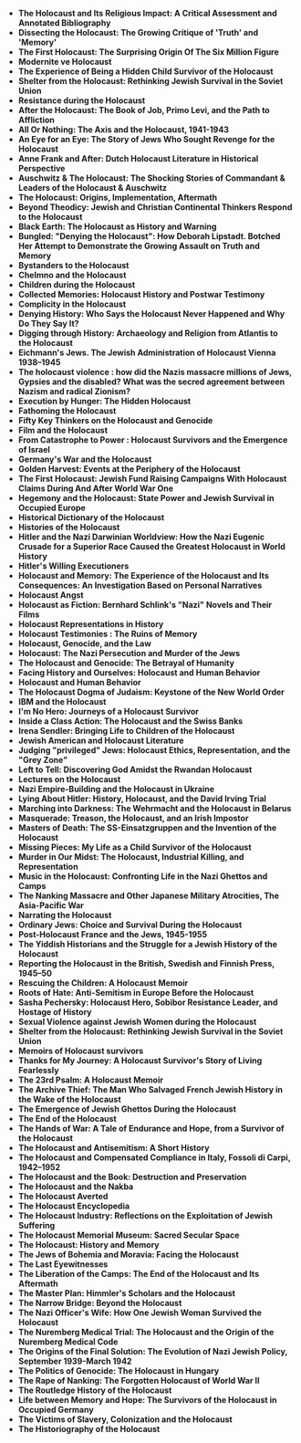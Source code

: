 
<ul>
 <li><b><a target="_blank" href="https://github.com/manjunath5496/Agriculture-Books/blob/master/agr(1).pdf" style="text-decoration:none;">The Holocaust and Its Religious Impact: A Critical Assessment and Annotated Bibliography</a></b></li>
 <li><b><a target="_blank" href="https://github.com/manjunath5496/Agriculture-Books/blob/master/agr(2).pdf" style="text-decoration:none;">Dissecting the Holocaust: The Growing Critique of 'Truth' and 'Memory'  </a></b></li>
                                <li><b><a target="_blank" href="https://github.com/manjunath5496/Agriculture-Books/blob/master/agr(3).pdf" style="text-decoration:none;">The First Holocaust: The Surprising Origin Of The Six Million Figure </a></b></li>
 <li><b><a target="_blank" href="https://github.com/manjunath5496/Agriculture-Books/blob/master/agr(4).pdf" style="text-decoration:none;">Modernite ve Holocaust</a></b></li>                              
<li><b><a target="_blank" href="https://github.com/manjunath5496/Agriculture-Books/blob/master/agr(5).pdf" style="text-decoration:none;">The Experience of Being a Hidden Child Survivor of the Holocaust</a></b></li>
<li><b><a target="_blank" href="https://github.com/manjunath5496/Agriculture-Books/blob/master/agr(6).pdf" style="text-decoration:none;">Shelter from the Holocaust: Rethinking Jewish Survival in the Soviet Union</a></b></li>
                                <li><b><a target="_blank" href="https://github.com/manjunath5496/Agriculture-Books/blob/master/agr(7).pdf" style="text-decoration:none;">Resistance during the Holocaust </a></b></li>
                                <li><b><a target="_blank" href="https://github.com/manjunath5496/Agriculture-Books/blob/master/agr(8).pdf" style="text-decoration:none;">After the Holocaust: The Book of Job, Primo Levi, and the Path to Affliction</a></b></li>      
 
 <li><b><a target="_blank" href="https://github.com/manjunath5496/Agriculture-Books/blob/master/agr(9).pdf" style="text-decoration:none;">All Or Nothing: The Axis and the Holocaust, 1941-1943</a></b></li>                             
<li><b><a target="_blank" href="https://github.com/manjunath5496/Agriculture-Books/blob/master/agr(10).pdf" style="text-decoration:none;">An Eye for an Eye: The Story of Jews Who Sought Revenge for the Holocaust</a></b></li>                                
<li><b><a target="_blank" href="https://github.com/manjunath5496/Agriculture-Books/blob/master/agr(11).pdf" style="text-decoration:none;">Anne Frank and After: Dutch Holocaust Literature in Historical Perspective</a></b></li>
                                <li><b><a target="_blank" href="https://github.com/manjunath5496/Agriculture-Books/blob/master/agr(12).pdf" style="text-decoration:none;">Auschwitz & The Holocaust: The Shocking Stories of Commandant & Leaders of the Holocaust & Auschwitz</a></b></li>
        <li><b><a target="_blank" href="https://github.com/manjunath5496/Agriculture-Books/blob/master/agr(13).pdf" style="text-decoration:none;">The Holocaust: Origins, Implementation, Aftermath</a></b></li>
                                
 <li><b><a target="_blank" href="https://github.com/manjunath5496/Agriculture-Books/blob/master/agr(14).pdf" style="text-decoration:none;">Beyond Theodicy: Jewish and Christian Continental Thinkers Respond to the Holocaust  </a></b></li>                              
<li><b><a target="_blank" href="https://github.com/manjunath5496/Agriculture-Books/blob/master/agr(15).pdf" style="text-decoration:none;">Black Earth: The Holocaust as History and Warning </a></b></li>
<li><b><a target="_blank" href="https://github.com/manjunath5496/Agriculture-Books/blob/master/agr(16).pdf" style="text-decoration:none;">Bungled: "Denying the Holocaust": How Deborah Lipstadt. Botched Her Attempt to Demonstrate the Growing Assault on Truth and Memory</a></b></li>
                              
<li><b><a target="_blank" href="https://github.com/manjunath5496/Agriculture-Books/blob/master/agr(17).pdf" style="text-decoration:none;">Bystanders to the Holocaust</a></b></li>

 <li><b><a target="_blank" href="https://github.com/manjunath5496/Agriculture-Books/blob/master/agr(18).pdf" style="text-decoration:none;">Chelmno and the Holocaust</a></b></li>
 <li><b><a target="_blank" href="https://github.com/manjunath5496/Agriculture-Books/blob/master/agr(19).pdf" style="text-decoration:none;">Children during the Holocaust  </a></b></li>
                                <li><b><a target="_blank" href="https://github.com/manjunath5496/Agriculture-Books/blob/master/agr(20).pdf" style="text-decoration:none;">Collected Memories: Holocaust History and Postwar Testimony </a></b></li>
 <li><b><a target="_blank" href="https://github.com/manjunath5496/Agriculture-Books/blob/master/agr(21).pdf" style="text-decoration:none;">Complicity in the Holocaust </a></b></li>                              
<li><b><a target="_blank" href="https://github.com/manjunath5496/Agriculture-Books/blob/master/agr(22).pdf" style="text-decoration:none;">Denying History: Who Says the Holocaust Never Happened and Why Do They Say It? </a></b></li>
<li><b><a target="_blank" href="https://github.com/manjunath5496/Agriculture-Books/blob/master/agr(23).pdf" style="text-decoration:none;">Digging through History: Archaeology and Religion from Atlantis to the Holocaust</a></b></li>
                                                             
  <li><b><a target="_blank" href="https://github.com/manjunath5496/Agriculture-Books/blob/master/agr(25).pdf" style="text-decoration:none;">Eichmann's Jews. The Jewish Administration of Holocaust Vienna 1938–1945</a></b></li>
 <li><b><a target="_blank" href="https://github.com/manjunath5496/Agriculture-Books/blob/master/agr(26).pdf" style="text-decoration:none;">The holocaust violence : how did the Nazis massacre millions of Jews, Gypsies and the disabled? What was the secred agreement between Nazism and radical Zionism? </a></b></li>
                                <li><b><a target="_blank" href="https://github.com/manjunath5496/Agriculture-Books/blob/master/agr(27).pdf" style="text-decoration:none;">Execution by Hunger: The Hidden Holocaust </a></b></li>
 <li><b><a target="_blank" href="https://github.com/manjunath5496/Agriculture-Books/blob/master/agr(28).pdf" style="text-decoration:none;">Fathoming the Holocaust</a></b></li>                              
<li><b><a target="_blank" href="https://github.com/manjunath5496/Agriculture-Books/blob/master/agr(29).pdf" style="text-decoration:none;">Fifty Key Thinkers on the Holocaust and Genocide</a></b></li>
<li><b><a target="_blank" href="https://github.com/manjunath5496/Agriculture-Books/blob/master/agr(30).pdf" style="text-decoration:none;">Film and the Holocaust</a></b></li>
                                <li><b><a target="_blank" href="https://github.com/manjunath5496/Agriculture-Books/blob/master/agr(31).pdf" style="text-decoration:none;">From Catastrophe to Power : Holocaust Survivors and the Emergence of Israel</a></b></li>
                                <li><b><a target="_blank" href="https://github.com/manjunath5496/Agriculture-Books/blob/master/agr(32).pdf" style="text-decoration:none;">Germany's War and the Holocaust</a></b></li>      
 
 <li><b><a target="_blank" href="https://github.com/manjunath5496/Agriculture-Books/blob/master/agr(33).pdf" style="text-decoration:none;">Golden Harvest: Events at the Periphery of the Holocaust</a></b></li> 
 
 
 
 
<li><b><a target="_blank" href="https://github.com/manjunath5496/Agriculture-Books/blob/master/agr(34).pdf" style="text-decoration:none;">The First Holocaust: Jewish Fund Raising Campaigns With Holocaust Claims During And After World War One</a></b></li>                                
<li><b><a target="_blank" href="https://github.com/manjunath5496/Agriculture-Books/blob/master/agr(35).pdf" style="text-decoration:none;">Hegemony and the Holocaust: State Power and Jewish Survival in Occupied Europe</a></b></li>
                                <li><b><a target="_blank" href="https://github.com/manjunath5496/Agriculture-Books/blob/master/agr(36).pdf" style="text-decoration:none;">Historical Dictionary of the Holocaust</a></b></li>
        <li><b><a target="_blank" href="https://github.com/manjunath5496/Agriculture-Books/blob/master/agr(37).pdf" style="text-decoration:none;">Histories of the Holocaust</a></b></li>
                                
 <li><b><a target="_blank" href="https://github.com/manjunath5496/Agriculture-Books/blob/master/agr(38).pdf" style="text-decoration:none;">Hitler and the Nazi Darwinian Worldview: How the Nazi Eugenic Crusade for a Superior Race Caused the Greatest Holocaust in World History </a></b></li>                              
<li><b><a target="_blank" href="https://github.com/manjunath5496/Agriculture-Books/blob/master/agr(39).pdf" style="text-decoration:none;">Hitler's Willing Executioners </a></b></li>
<li><b><a target="_blank" href="https://github.com/manjunath5496/Agriculture-Books/blob/master/agr(40).pdf" style="text-decoration:none;">Holocaust and Memory: The Experience of the Holocaust and Its Consequences: An Investigation Based on Personal Narratives</a></b></li>
                              
<li><b><a target="_blank" href="https://github.com/manjunath5496/Agriculture-Books/blob/master/agr(41).pdf" style="text-decoration:none;">Holocaust Angst</a></b></li>

 <li><b><a target="_blank" href="https://github.com/manjunath5496/Agriculture-Books/blob/master/agr(42).pdf" style="text-decoration:none;">Holocaust as Fiction: Bernhard Schlink's "Nazi" Novels and Their Films</a></b></li>
 <li><b><a target="_blank" href="https://github.com/manjunath5496/Agriculture-Books/blob/master/agr(43).pdf" style="text-decoration:none;">Holocaust Representations in History  </a></b></li>
                                <li><b><a target="_blank" href="https://github.com/manjunath5496/Agriculture-Books/blob/master/agr(44).pdf" style="text-decoration:none;">Holocaust Testimonies : The Ruins of Memory </a></b></li>
 <li><b><a target="_blank" href="https://github.com/manjunath5496/Agriculture-Books/blob/master/agr(45).pdf" style="text-decoration:none;">Holocaust, Genocide, and the Law</a></b></li>                              
<li><b><a target="_blank" href="https://github.com/manjunath5496/Agriculture-Books/blob/master/agr(46).pdf" style="text-decoration:none;">Holocaust: The Nazi Persecution and Murder of the Jews </a></b></li>
<li><b><a target="_blank" href="https://github.com/manjunath5496/Agriculture-Books/blob/master/agr(47).pdf" style="text-decoration:none;">The Holocaust and Genocide: The Betrayal of Humanity</a></b></li>



<li><b><a target="_blank" href="https://github.com/manjunath5496/Agriculture-Books/blob/master/agr(48).pdf" style="text-decoration:none;">Facing History and Ourselves: Holocaust and Human Behavior</a></b></li>
 <li><b><a target="_blank" href="https://github.com/manjunath5496/Agriculture-Books/blob/master/agr(49).rar" style="text-decoration:none;">Holocaust and Human Behavior  </a></b></li>
                                <li><b><a target="_blank" href="https://github.com/manjunath5496/Agriculture-Books/blob/master/agr(50).pdf" style="text-decoration:none;">The Holocaust Dogma of Judaism: Keystone of the New World Order </a></b></li>
 <li><b><a target="_blank" href="https://github.com/manjunath5496/Agriculture-Books/blob/master/agr(51).pdf" style="text-decoration:none;">IBM and the Holocaust</a></b></li>                              
<li><b><a target="_blank" href="https://github.com/manjunath5496/Agriculture-Books/blob/master/agr(52).pdf" style="text-decoration:none;">I'm No Hero: Journeys of a Holocaust Survivor</a></b></li>
<li><b><a target="_blank" href="https://github.com/manjunath5496/Agriculture-Books/blob/master/agr(53).pdf" style="text-decoration:none;">Inside a Class Action: The Holocaust and the Swiss Banks</a></b></li>
                                <li><b><a target="_blank" href="https://github.com/manjunath5496/Agriculture-Books/blob/master/agr(54).pdf" style="text-decoration:none;">Irena Sendler: Bringing Life to Children of the Holocaust </a></b></li>
                                <li><b><a target="_blank" href="https://github.com/manjunath5496/Agriculture-Books/blob/master/agr(55).pdf" style="text-decoration:none;">Jewish American and Holocaust Literature</a></b></li>      
 
 <li><b><a target="_blank" href="https://github.com/manjunath5496/Agriculture-Books/blob/master/agr(56).pdf" style="text-decoration:none;">Judging "privileged" Jews: Holocaust Ethics, Representation, and the "Grey Zone"</a></b></li>                             
<li><b><a target="_blank" href="https://github.com/manjunath5496/Agriculture-Books/blob/master/agr(57).pdf" style="text-decoration:none;">Left to Tell: Discovering God Amidst the Rwandan Holocaust</a></b></li>                                
<li><b><a target="_blank" href="https://github.com/manjunath5496/Agriculture-Books/blob/master/agr(58).pdf" style="text-decoration:none;">Lectures on the Holocaust</a></b></li>
                                <li><b><a target="_blank" href="https://github.com/manjunath5496/Agriculture-Books/blob/master/agr(59).pdf" style="text-decoration:none;">Nazi Empire-Building and the Holocaust in Ukraine</a></b></li>
        <li><b><a target="_blank" href="https://github.com/manjunath5496/Agriculture-Books/blob/master/agr(60).pdf" style="text-decoration:none;">Lying About Hitler: History, Holocaust, and the David Irving Trial</a></b></li>
                                
 <li><b><a target="_blank" href="https://github.com/manjunath5496/Agriculture-Books/blob/master/agr(61).pdf" style="text-decoration:none;">Marching into Darkness: The Wehrmacht and the Holocaust in Belarus  </a></b></li>                              
<li><b><a target="_blank" href="https://github.com/manjunath5496/Agriculture-Books/blob/master/agr(62).pdf" style="text-decoration:none;">Masquerade: Treason, the Holocaust, and an Irish Impostor </a></b></li>
<li><b><a target="_blank" href="https://github.com/manjunath5496/Agriculture-Books/blob/master/agr(63).pdf" style="text-decoration:none;">Masters of Death: The SS-Einsatzgruppen and the Invention of the Holocaust</a></b></li>
                              
<li><b><a target="_blank" href="https://github.com/manjunath5496/Agriculture-Books/blob/master/agr(64).pdf" style="text-decoration:none;">Missing Pieces: My Life as a Child Survivor of the Holocaust</a></b></li>

 <li><b><a target="_blank" href="https://github.com/manjunath5496/Agriculture-Books/blob/master/agr(65).pdf" style="text-decoration:none;">Murder in Our Midst: The Holocaust, Industrial Killing, and Representation</a></b></li>
 <li><b><a target="_blank" href="https://github.com/manjunath5496/Agriculture-Books/blob/master/agr(66).pdf" style="text-decoration:none;">Music in the Holocaust: Confronting Life in the Nazi Ghettos and Camps  </a></b></li>
                                <li><b><a target="_blank" href="https://github.com/manjunath5496/Agriculture-Books/blob/master/agr(67).pdf" style="text-decoration:none;">The Nanking Massacre and Other Japanese Military Atrocities, The Asia-Pacific War </a></b></li>
 <li><b><a target="_blank" href="https://github.com/manjunath5496/Agriculture-Books/blob/master/agr(68).pdf" style="text-decoration:none;">Narrating the Holocaust </a></b></li>                              
<li><b><a target="_blank" href="https://github.com/manjunath5496/Agriculture-Books/blob/master/agr(69).pdf" style="text-decoration:none;">Ordinary Jews: Choice and Survival During the Holocaust </a></b></li>
<li><b><a target="_blank" href="https://github.com/manjunath5496/Agriculture-Books/blob/master/agr(70).pdf" style="text-decoration:none;">Post-Holocaust France and the Jews, 1945-1955</a></b></li>
                                                             
  <li><b><a target="_blank" href="https://github.com/manjunath5496/Agriculture-Books/blob/master/agr(71).pdf" style="text-decoration:none;">The Yiddish Historians and the Struggle for a Jewish History of the Holocaust</a></b></li>
 <li><b><a target="_blank" href="https://github.com/manjunath5496/Agriculture-Books/blob/master/agr(72).pdf" style="text-decoration:none;">Reporting the Holocaust in the British, Swedish and Finnish Press, 1945–50 </a></b></li>
                                <li><b><a target="_blank" href="https://github.com/manjunath5496/Agriculture-Books/blob/master/agr(73).pdf" style="text-decoration:none;">Rescuing the Children: A Holocaust Memoir </a></b></li>
 <li><b><a target="_blank" href="https://github.com/manjunath5496/Agriculture-Books/blob/master/agr(74).pdf" style="text-decoration:none;">Roots of Hate: Anti-Semitism in Europe Before the Holocaust</a></b></li>                              
<li><b><a target="_blank" href="https://github.com/manjunath5496/Agriculture-Books/blob/master/agr(75).pdf" style="text-decoration:none;">Sasha Pechersky: Holocaust Hero, Sobibor Resistance Leader, and Hostage of History</a></b></li>
<li><b><a target="_blank" href="https://github.com/manjunath5496/Agriculture-Books/blob/master/agr(76).pdf" style="text-decoration:none;">Sexual Violence against Jewish Women during the Holocaust</a></b></li>
                                <li><b><a target="_blank" href="https://github.com/manjunath5496/Agriculture-Books/blob/master/agr(77).pdf" style="text-decoration:none;">Shelter from the Holocaust: Rethinking Jewish Survival in the Soviet Union</a></b></li>
                                <li><b><a target="_blank" href="https://github.com/manjunath5496/Agriculture-Books/blob/master/agr(78).pdf" style="text-decoration:none;">Memoirs of Holocaust survivors</a></b></li>      
 
 <li><b><a target="_blank" href="https://github.com/manjunath5496/Agriculture-Books/blob/master/agr(79).pdf" style="text-decoration:none;">Thanks for My Journey: A Holocaust Survivor's Story of Living Fearlessly</a></b></li> 
 
 
 
 
<li><b><a target="_blank" href="https://github.com/manjunath5496/Agriculture-Books/blob/master/agr(80).pdf" style="text-decoration:none;">The 23rd Psalm: A Holocaust Memoir</a></b></li>                                
<li><b><a target="_blank" href="https://github.com/manjunath5496/Agriculture-Books/blob/master/agr(81).pdf" style="text-decoration:none;">The Archive Thief: The Man Who Salvaged French Jewish History in the Wake of the Holocaust </a></b></li>
                                <li><b><a target="_blank" href="https://github.com/manjunath5496/Agriculture-Books/blob/master/agr(82).pdf" style="text-decoration:none;">The Emergence of Jewish Ghettos During the Holocaust</a></b></li>
        <li><b><a target="_blank" href="https://github.com/manjunath5496/Agriculture-Books/blob/master/agr(83).pdf" style="text-decoration:none;">The End of the Holocaust</a></b></li>
                                
 <li><b><a target="_blank" href="https://github.com/manjunath5496/Agriculture-Books/blob/master/agr(84).pdf" style="text-decoration:none;">The Hands of War: A Tale of Endurance and Hope, from a Survivor of the Holocaust </a></b></li>                              
<li><b><a target="_blank" href="https://github.com/manjunath5496/Agriculture-Books/blob/master/agr(85).pdf" style="text-decoration:none;">The Holocaust and Antisemitism: A Short History </a></b></li>
<li><b><a target="_blank" href="https://github.com/manjunath5496/Agriculture-Books/blob/master/agr(86).pdf" style="text-decoration:none;">The Holocaust and Compensated Compliance in Italy, Fossoli di Carpi, 1942–1952</a></b></li>
                              
<li><b><a target="_blank" href="https://github.com/manjunath5496/Agriculture-Books/blob/master/agr(87).pdf" style="text-decoration:none;">The Holocaust and the Book: Destruction and Preservation</a></b></li>

 <li><b><a target="_blank" href="https://github.com/manjunath5496/Agriculture-Books/blob/master/agr(88).pdf" style="text-decoration:none;">The Holocaust and the Nakba</a></b></li>
 <li><b><a target="_blank" href="https://github.com/manjunath5496/Agriculture-Books/blob/master/agr(89).pdf" style="text-decoration:none;">The Holocaust Averted  </a></b></li>
                                <li><b><a target="_blank" href="https://github.com/manjunath5496/Agriculture-Books/blob/master/agr(90).pdf" style="text-decoration:none;">The Holocaust Encyclopedia</a></b></li>
 <li><b><a target="_blank" href="https://github.com/manjunath5496/Agriculture-Books/blob/master/agr(91).pdf" style="text-decoration:none;">The Holocaust Industry: Reflections on the Exploitation of Jewish Suffering</a></b></li>                              
<li><b><a target="_blank" href="https://github.com/manjunath5496/Agriculture-Books/blob/master/agr(92).pdf" style="text-decoration:none;">The Holocaust Memorial Museum: Sacred Secular Space </a></b></li>
<li><b><a target="_blank" href="https://github.com/manjunath5496/Agriculture-Books/blob/master/agr(93).pdf" style="text-decoration:none;">The Holocaust: History and Memory</a></b></li>


<li><b><a target="_blank" href="https://github.com/manjunath5496/Agriculture-Books/blob/master/agr(94).pdf" style="text-decoration:none;">The Jews of Bohemia and Moravia: Facing the Holocaust</a></b></li>                                
<li><b><a target="_blank" href="https://github.com/manjunath5496/Agriculture-Books/blob/master/agr(95).pdf" style="text-decoration:none;">The Last Eyewitnesses </a></b></li>
                                <li><b><a target="_blank" href="https://github.com/manjunath5496/Agriculture-Books/blob/master/agr(96).pdf" style="text-decoration:none;">The Liberation of the Camps: The End of the Holocaust and Its Aftermath</a></b></li>
        <li><b><a target="_blank" href="https://github.com/manjunath5496/Agriculture-Books/blob/master/agr(97).pdf" style="text-decoration:none;">The Master Plan: Himmler's Scholars and the Holocaust</a></b></li>
                                
 <li><b><a target="_blank" href="https://github.com/manjunath5496/Agriculture-Books/blob/master/agr(98).pdf" style="text-decoration:none;">The Narrow Bridge: Beyond the Holocaust  </a></b></li>                              
<li><b><a target="_blank" href="https://github.com/manjunath5496/Agriculture-Books/blob/master/agr(99).pdf" style="text-decoration:none;">The Nazi Officer's Wife: How One Jewish Woman Survived the Holocaust </a></b></li>
<li><b><a target="_blank" href="https://github.com/manjunath5496/Agriculture-Books/blob/master/agr(100).pdf" style="text-decoration:none;">The Nuremberg Medical Trial: The Holocaust and the Origin of the Nuremberg Medical Code</a></b></li>
                              
<li><b><a target="_blank" href="https://github.com/manjunath5496/Agriculture-Books/blob/master/agr(101).pdf" style="text-decoration:none;">The Origins of the Final Solution: The Evolution of Nazi Jewish Policy, September 1939-March 1942</a></b></li>

 <li><b><a target="_blank" href="https://github.com/manjunath5496/Agriculture-Books/blob/master/agr(102).pdf" style="text-decoration:none;">The Politics of Genocide: The Holocaust in Hungary</a></b></li>
 <li><b><a target="_blank" href="https://github.com/manjunath5496/Agriculture-Books/blob/master/agr(103).pdf" style="text-decoration:none;">The Rape of Nanking: The Forgotten Holocaust of World War II   </a></b></li>
                                <li><b><a target="_blank" href="https://github.com/manjunath5496/Agriculture-Books/blob/master/agr(104).pdf" style="text-decoration:none;">The Routledge History of the Holocaust</a></b></li>
 <li><b><a target="_blank" href="https://github.com/manjunath5496/Agriculture-Books/blob/master/agr(105).pdf" style="text-decoration:none;">Life between Memory and Hope: The Survivors of the Holocaust in Occupied Germany</a></b></li>                              
<li><b><a target="_blank" href="https://github.com/manjunath5496/Agriculture-Books/blob/master/agr(106).pdf" style="text-decoration:none;">The Victims of Slavery, Colonization and the Holocaust </a></b></li>
<li><b><a target="_blank" href="https://github.com/manjunath5496/Agriculture-Books/blob/master/agr(107).pdf" style="text-decoration:none;">The Historiography of the Holocaust</a></b></li>











 
 </ul>
